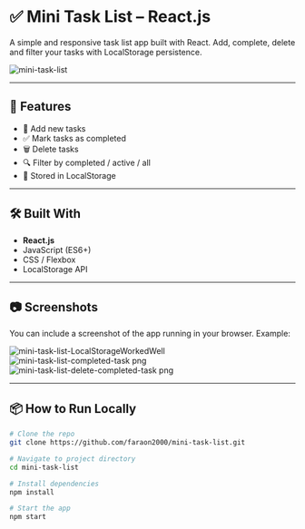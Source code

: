 # ✅ Mini Task List – React.js

A simple and responsive task list app built with React. Add, complete, delete and filter your tasks with LocalStorage persistence.

![mini-task-list](https://github.com/user-attachments/assets/bfe7f336-d296-45d8-b840-9460cd9529ed)

---

## 🚀 Features

- 📝 Add new tasks
- ✅ Mark tasks as completed
- 🗑 Delete tasks
- 🔍 Filter by completed / active / all
- 💾 Stored in LocalStorage

---

## 🛠 Built With

- **React.js**
- JavaScript (ES6+)
- CSS / Flexbox
- LocalStorage API

---

## 📷 Screenshots

You can include a screenshot of the app running in your browser. Example:

![mini-task-list-LocalStorageWorkedWell](https://github.com/user-attachments/assets/4c29df3e-98f7-45b1-971a-f687cb1718f2)
![mini-task-list-completed-task png](https://github.com/user-attachments/assets/9abf6ced-ad9b-47c7-bfe5-02a135235add)
![mini-task-list-delete-completed-task png](https://github.com/user-attachments/assets/87998190-ff88-4ef0-8e97-8baeeb4d1822)


---

## 📦 How to Run Locally

```bash
# Clone the repo
git clone https://github.com/faraon2000/mini-task-list.git

# Navigate to project directory
cd mini-task-list

# Install dependencies
npm install

# Start the app
npm start
